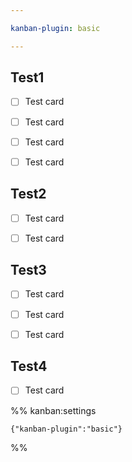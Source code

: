```yaml
---

kanban-plugin: basic

---
```


## Test1

- [ ] Test card
- [ ] Test card
- [ ] Test card
- [ ] Test card


## Test2

- [ ] Test card
- [ ] Test card


## Test3

- [ ] Test card
- [ ] Test card
- [ ] Test card


## Test4

- [ ] Test card




%% kanban:settings
```
{"kanban-plugin":"basic"}
```
%%